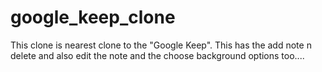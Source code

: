 # google_keep_clone

This clone is nearest clone to the "Google Keep". This has the add note n delete and also edit the note and the choose background options too....
